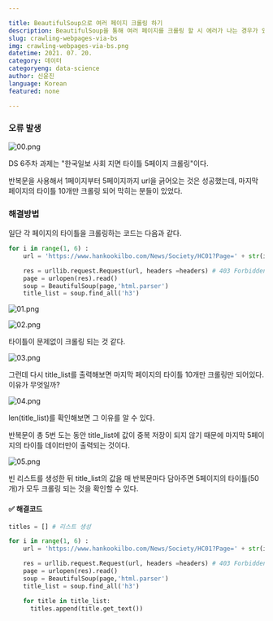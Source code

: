 ```yaml
---

title: BeautifulSoup으로 여러 페이지 크롤링 하기
description: BeautifulSoup을 통해 여러 페이지를 크롤링 할 시 에러가 나는 경우가 있다. 해결 방법에 대해 알아보자.
slug: crawling-webpages-via-bs
img: crawling-webpages-via-bs.png
datetime: 2021. 07. 20.
category: 데이터
categoryeng: data-science
author: 신윤진
language: Korean
featured: none

---
```


### 오류 발생

![00.png](/crawling-webpages-via-bs/00.png)

DS 6주차 과제는 "한국일보 사회 지면 타이틀 5페이지 크롤링"이다.

반복문을 사용해서 1페이지부터 5페이지까지 url을 긁어오는 것은 성공했는데, 마지막 페이지의 타이틀 10개만 크롤링 되어 막히는 분들이 있었다.

### 해결방법

일단 각 페이지의 타이틀을 크롤링하는 코드는 다음과 같다.

```python
for i in range(1, 6) :
    url = 'https://www.hankookilbo.com/News/Society/HC01?Page=' + str(i)

    res = urllib.request.Request(url, headers =headers) # 403 Forbidden 오류해결
    page = urlopen(res).read()
    soup = BeautifulSoup(page,'html.parser')
    title_list = soup.find_all('h3')
```

![01.png](/crawling-webpages-via-bs/01.png)

![02.png](/crawling-webpages-via-bs/02.png)

타이틀이 문제없이 크롤링 되는 것 같다.

![03.png](/crawling-webpages-via-bs/03.png)

그런데 다시 title_list를 출력해보면 마지막 페이지의 타이틀 10개만 크롤링만 되어있다. 이유가 무엇일까?

![04.png](/crawling-webpages-via-bs/04.png)

len(title_list)를 확인해보면 그 이유를 알 수 있다.

반복문이 총 5번 도는 동안 title_list에 값이 중복 저장이 되지 않기 때문에 마지막 5페이지의 타이틀 데이터만이 출력되는 것이다.

![05.png](/crawling-webpages-via-bs/05.png)

빈 리스트를 생성한 뒤 title_list의 값을 매 반복문마다 담아주면 5페이지의 타이틀(50개)가 모두 크롤링 되는 것을 확인할 수 있다.

#### ✅ 해결코드

```python
titles = [] # 리스트 생성

for i in range(1, 6) :
    url = 'https://www.hankookilbo.com/News/Society/HC01?Page=' + str(i)

    res = urllib.request.Request(url, headers =headers) # 403 Forbidden 오류해결
    page = urlopen(res).read()
    soup = BeautifulSoup(page,'html.parser')
    title_list = soup.find_all('h3')

    for title in title_list:
      titles.append(title.get_text())
```

